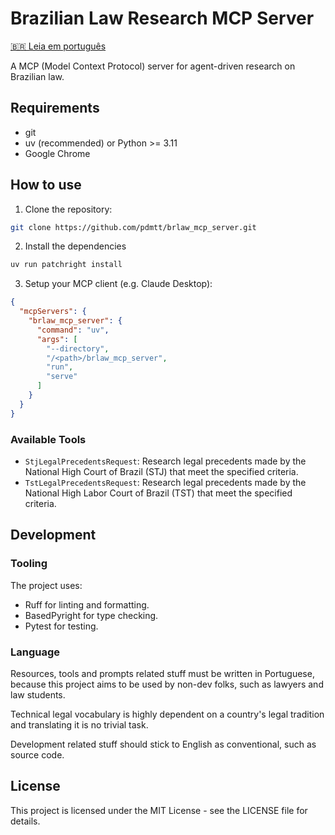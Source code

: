 # Brazilian Law Research MCP Server

[🇧🇷 Leia em português](README.br.md)

A MCP (Model Context Protocol) server for agent-driven research on Brazilian law.

## Requirements

- git
- uv (recommended) or Python >= 3.11
- Google Chrome

## How to use

1. Clone the repository:
```bash
git clone https://github.com/pdmtt/brlaw_mcp_server.git
```

2. Install the dependencies
```bash
uv run patchright install
```

3. Setup your MCP client (e.g. Claude Desktop):
```json
{
  "mcpServers": {
    "brlaw_mcp_server": {
      "command": "uv",
      "args": [
        "--directory",
        "/<path>/brlaw_mcp_server",
        "run",
        "serve"
      ]
    }
  }
}
```

### Available Tools

- `StjLegalPrecedentsRequest`: Research legal precedents made by the National High Court of Brazil 
  (STJ) that meet the specified criteria.
- `TstLegalPrecedentsRequest`: Research legal precedents made by the National High Labor Court of 
  Brazil (TST) that meet the specified criteria.

## Development

### Tooling

The project uses:
- Ruff for linting and formatting.
- BasedPyright for type checking.
- Pytest for testing.

### Language

Resources, tools and prompts related stuff must be written in Portuguese, because this project aims 
to be used by non-dev folks, such as lawyers and law students. 

Technical legal vocabulary is highly dependent on a country's legal tradition and translating it is 
no trivial task.

Development related stuff should stick to English as conventional, such as source code.

## License

This project is licensed under the MIT License - see the LICENSE file for details.